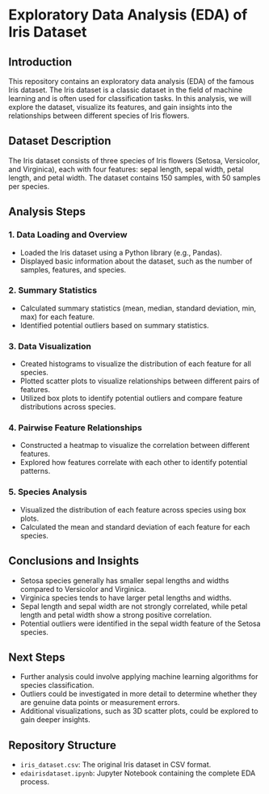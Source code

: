 # Exploratory Data Analysis (EDA) of Iris Dataset

## Introduction
This repository contains an exploratory data analysis (EDA) of the famous Iris dataset. The Iris dataset is a classic dataset in the field of machine learning and is often used for classification tasks. In this analysis, we will explore the dataset, visualize its features, and gain insights into the relationships between different species of Iris flowers.

## Dataset Description
The Iris dataset consists of three species of Iris flowers (Setosa, Versicolor, and Virginica), each with four features: sepal length, sepal width, petal length, and petal width. The dataset contains 150 samples, with 50 samples per species.

## Analysis Steps

### 1. Data Loading and Overview
- Loaded the Iris dataset using a Python library (e.g., Pandas).
- Displayed basic information about the dataset, such as the number of samples, features, and species.

### 2. Summary Statistics
- Calculated summary statistics (mean, median, standard deviation, min, max) for each feature.
- Identified potential outliers based on summary statistics.

### 3. Data Visualization
- Created histograms to visualize the distribution of each feature for all species.
- Plotted scatter plots to visualize relationships between different pairs of features.
- Utilized box plots to identify potential outliers and compare feature distributions across species.

### 4. Pairwise Feature Relationships
- Constructed a heatmap to visualize the correlation between different features.
- Explored how features correlate with each other to identify potential patterns.

### 5. Species Analysis
- Visualized the distribution of each feature across species using box plots.
- Calculated the mean and standard deviation of each feature for each species.

## Conclusions and Insights
- Setosa species generally has smaller sepal lengths and widths compared to Versicolor and Virginica.
- Virginica species tends to have larger petal lengths and widths.
- Sepal length and sepal width are not strongly correlated, while petal length and petal width show a strong positive correlation.
- Potential outliers were identified in the sepal width feature of the Setosa species.

## Next Steps
- Further analysis could involve applying machine learning algorithms for species classification.
- Outliers could be investigated in more detail to determine whether they are genuine data points or measurement errors.
- Additional visualizations, such as 3D scatter plots, could be explored to gain deeper insights.

## Repository Structure
- `iris_dataset.csv`: The original Iris dataset in CSV format.
- `edairisdataset.ipynb`: Jupyter Notebook containing the complete EDA process.



